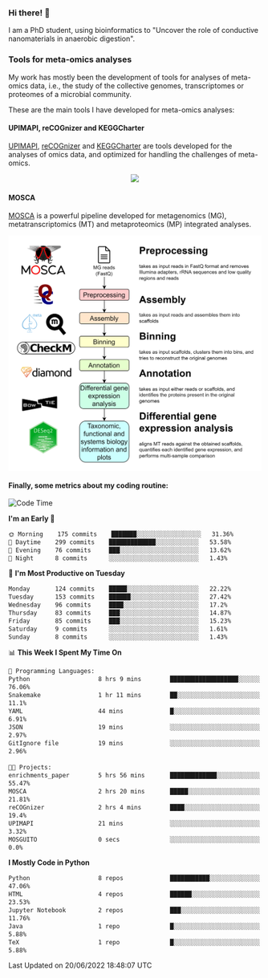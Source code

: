 ### Hi there! 👋

I am a PhD student, using bioinformatics to "Uncover the role of conductive nanomaterials in anaerobic digestion".

### Tools for meta-omics analyses

My work has mostly been the development of tools for analyses of meta-omics data, i.e., the study of the collective genomes, transcriptomes or proteomes of a microbial community.

These are the main tools I have developed for meta-omics analyses:

#### UPIMAPI, reCOGnizer and KEGGCharter

[UPIMAPI](https://github.com/iquasere/UPIMAPI), [reCOGnizer](https://github.com/iquasere/reCOGnizer) and [KEGGCharter](https://github.com/iquasere/KEGGCharter) are tools developed for the analyses of omics data, and optimized for handling the challenges of meta-omics.

<p align="center">
    <img src="assets/annotation_paper.png">
</p>

#### MOSCA

[MOSCA](https://github.com/iquasere/MOSCA) is a powerful pipeline developed for metagenomics (MG), metatranscriptomics (MT) and metaproteomics (MP) integrated analyses.

<p align="center">
    <img src="assets/mosca_workflow.png" align="center" width="700">
</p>


#### Finally, some metrics about my coding routine:

<!--START_SECTION:waka-->
![Code Time](http://img.shields.io/badge/Code%20Time-0%20secs-blue)

**I'm an Early 🐤** 

```text
🌞 Morning    175 commits    ███████░░░░░░░░░░░░░░░░░░   31.36% 
🌆 Daytime    299 commits    █████████████░░░░░░░░░░░░   53.58% 
🌃 Evening    76 commits     ███░░░░░░░░░░░░░░░░░░░░░░   13.62% 
🌙 Night      8 commits      ░░░░░░░░░░░░░░░░░░░░░░░░░   1.43%

```
📅 **I'm Most Productive on Tuesday** 

```text
Monday       124 commits    █████░░░░░░░░░░░░░░░░░░░░   22.22% 
Tuesday      153 commits    ██████░░░░░░░░░░░░░░░░░░░   27.42% 
Wednesday    96 commits     ████░░░░░░░░░░░░░░░░░░░░░   17.2% 
Thursday     83 commits     ███░░░░░░░░░░░░░░░░░░░░░░   14.87% 
Friday       85 commits     ███░░░░░░░░░░░░░░░░░░░░░░   15.23% 
Saturday     9 commits      ░░░░░░░░░░░░░░░░░░░░░░░░░   1.61% 
Sunday       8 commits      ░░░░░░░░░░░░░░░░░░░░░░░░░   1.43%

```


📊 **This Week I Spent My Time On** 

```text
💬 Programming Languages: 
Python                   8 hrs 9 mins        ███████████████████░░░░░░   76.06% 
Snakemake                1 hr 11 mins        ██░░░░░░░░░░░░░░░░░░░░░░░   11.1% 
YAML                     44 mins             █░░░░░░░░░░░░░░░░░░░░░░░░   6.91% 
JSON                     19 mins             ░░░░░░░░░░░░░░░░░░░░░░░░░   2.97% 
GitIgnore file           19 mins             ░░░░░░░░░░░░░░░░░░░░░░░░░   2.96%

🐱‍💻 Projects: 
enrichments_paper        5 hrs 56 mins       █████████████░░░░░░░░░░░░   55.47% 
MOSCA                    2 hrs 20 mins       █████░░░░░░░░░░░░░░░░░░░░   21.81% 
reCOGnizer               2 hrs 4 mins        ████░░░░░░░░░░░░░░░░░░░░░   19.4% 
UPIMAPI                  21 mins             ░░░░░░░░░░░░░░░░░░░░░░░░░   3.32% 
MOSGUITO                 0 secs              ░░░░░░░░░░░░░░░░░░░░░░░░░   0.0%

```

**I Mostly Code in Python** 

```text
Python                   8 repos             ███████████░░░░░░░░░░░░░░   47.06% 
HTML                     4 repos             ██████░░░░░░░░░░░░░░░░░░░   23.53% 
Jupyter Notebook         2 repos             ███░░░░░░░░░░░░░░░░░░░░░░   11.76% 
Java                     1 repo              █░░░░░░░░░░░░░░░░░░░░░░░░   5.88% 
TeX                      1 repo              █░░░░░░░░░░░░░░░░░░░░░░░░   5.88%

```



 Last Updated on 20/06/2022 18:48:07 UTC
<!--END_SECTION:waka-->
